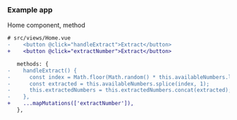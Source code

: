 ### Example app

Home component, method

```diff
# src/views/Home.vue
-    <button @click="handleExtract">Extract</button>
+    <button @click="extractNumber">Extract</button>

   methods: {
-    handleExtract() {
-      const index = Math.floor(Math.random() * this.availableNumbers.length);
-      const extracted = this.availableNumbers.splice(index, 1);
-      this.extractedNumbers = this.extractedNumbers.concat(extracted);
-    },
+    ...mapMutations(['extractNumber']),
   },
```

<aside class="notes">
</aside>
